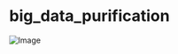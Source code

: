 # big_data_purification

![Image](https://github.com/kristinca/big_data_purification/blob/main/company_names.png)
